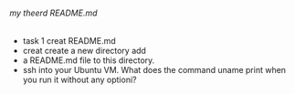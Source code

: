 ###### my theerd README.md 
* task 1 creat README.md 
* creat create a new directory add
* a README.md file to this directory.
* ssh into your Ubuntu VM. What does the command uname print when you run it without any optioni?
